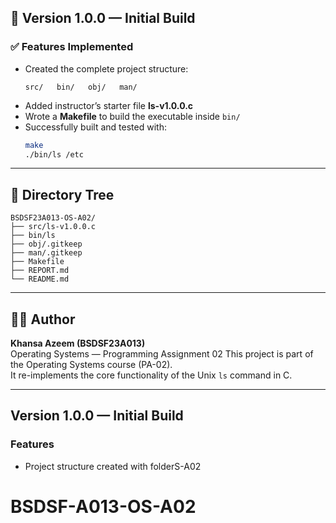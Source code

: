 
## 🎯 Version 1.0.0 — Initial Build

### ✅ Features Implemented
- Created the complete project structure:
  ```
  src/   bin/   obj/   man/
  ```
- Added instructor’s starter file **ls-v1.0.0.c**
- Wrote a **Makefile** to build the executable inside `bin/`
- Successfully built and tested with:
  ```bash
  make
  ./bin/ls /etc
  ```

---

## 📂 Directory Tree
```
BSDSF23A013-OS-A02/
├── src/ls-v1.0.0.c
├── bin/ls
├── obj/.gitkeep
├── man/.gitkeep
├── Makefile
├── REPORT.md
└── README.md
```

---

## 👩‍💻 Author
**Khansa Azeem (BSDSF23A013)**  
Operating Systems — Programming Assignment 02 
This project is part of the Operating Systems course (PA-02).  
It re-implements the core functionality of the Unix `ls` command in C.

---

## Version 1.0.0 — Initial Build

### Features
- Project structure created with folderS-A02
# BSDSF-A013-OS-A02
